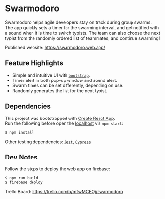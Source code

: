 # Swarmodoro
Swarmodoro helps agile developers stay on track during group swarms.
The app quickly sets a timer for the swarming interval, and get notified with a sound when it is time to switch typists.
The team can also choose the next typist from the randomly ordered list of teammates, and continue swarming!

Published website: https://swarmodoro.web.app/

## Feature Highlights
- Simple and intuitive UI with [`bootstrap`](https://getbootstrap.com/).
- Timer alert in both pop-up window and sound alert.
- Swarm times can be set differently, depending on use.
- Randomly generates the list for the next typist.

## Dependencies
This project was bootstrapped with [Create React App](https://github.com/facebook/create-react-app).<br>
Run the following before open the [localhost](http://localhost:3000) via `npm start`:
```
$ npm install
```
Other testing dependencies: [`Jest`](https://jestjs.io/), [`Cypress`](https://www.cypress.io/)

## Dev Notes
Follow the steps to deploy the web app on firebase:
```
$ npm run build
$ firebase deploy
```

Trello Board: https://trello.com/b/mfwMCEOj/swarmodoro
